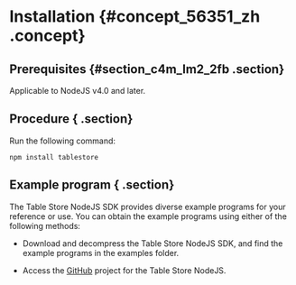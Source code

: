 # Installation {#concept_56351_zh .concept}

## Prerequisites {#section_c4m_lm2_2fb .section}

Applicable to NodeJS v4.0 and later.

## Procedure { .section}

Run the following command:

```language-xml
npm install tablestore

```

## Example program { .section}

The Table Store NodeJS SDK provides diverse example programs for your reference or use. You can obtain the example programs using either of the following methods:

-   Download and decompress the Table Store NodeJS SDK, and find the example programs in the examples folder.

-   Access the [GitHub](https://github.com/aliyun/aliyun-tablestore-nodejs-sdk/tree/master/samples) project for the Table Store NodeJS.


